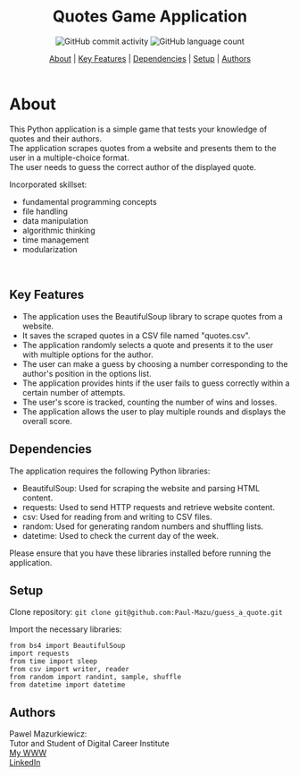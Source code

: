 # <center>Quotes Game Application</center>

<div align="center">

![GitHub commit activity](https://img.shields.io/github/commit-activity/m/Paul-Mazu/guess_a_quote?color=1d7147&style=for-the-badge) ![GitHub language count](https://img.shields.io/github/languages/count/Paul-Mazu/guess_a_quote?color=62B096&style=for-the-badge)
</div>

<div align="center">
  <a href="#about">About</a>  |
  <a href="#key-features">Key Features</a>  |
  <a href="#dependencies">Dependencies</a>  |
  <a href="#setup">Setup</a>  |
  <a href="#authors">Authors</a>
</div>

<br>

# About

This Python application is a simple game that tests your knowledge of quotes and their authors.  
The application scrapes quotes from a website and presents them to the user in a multiple-choice format.  
The user needs to guess the correct author of the displayed quote.

Incorporated skillset: 
* fundamental programming concepts
* file handling  
* data manipulation 
* algorithmic thinking 
* time management 
* modularization

<br>

## Key Features

* The application uses the BeautifulSoup library to scrape quotes from a website.
* It saves the scraped quotes in a CSV file named "quotes.csv".
* The application randomly selects a quote and presents it to the user with multiple options for the author.
* The user can make a guess by choosing a number corresponding to the author's position in the options list.
* The application provides hints if the user fails to guess correctly within a certain number of attempts.
* The user's score is tracked, counting the number of wins and losses.
* The application allows the user to play multiple rounds and displays the overall score.


## Dependencies

The application requires the following Python libraries:  

* BeautifulSoup: Used for scraping the website and parsing HTML content.
* requests: Used to send HTTP requests and retrieve website content.
* csv: Used for reading from and writing to CSV files.
* random: Used for generating random numbers and shuffling lists.
* datetime: Used to check the current day of the week.

Please ensure that you have these libraries installed before running the application.  

## Setup
Clone repository: `git clone git@github.com:Paul-Mazu/guess_a_quote.git`

Import the necessary libraries:  

```
from bs4 import BeautifulSoup  
import requests  
from time import sleep  
from csv import writer, reader  
from random import randint, sample, shuffle  
from datetime import datetime 
```


## Authors

Pawel Mazurkiewicz:  
Tutor and Student of Digital Career Institute  
[My WWW](https://paul-mazu.github.io/portfolio/)  
[LinkedIn](https://www.linkedin.com/in/pawel-mazurkiewicz-906877173/)  
